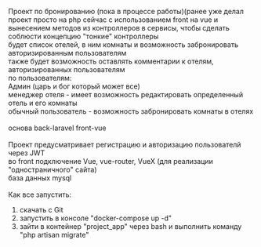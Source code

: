 Проект по бронированию (пока в процессе работы)(ранее уже делал проект просто на php сейчас с использованием front на vue и
вынесением методов из контроллеров в сервисы, чтобы сделать соблюсти концепцию "тонкие" контроллеры\
будет список отелей, в ним комнаты и возможность забронировать авторизированным пользователям\
также будет возможность оставлять комментарии к отелям, авторизированных пользователям\
по пользователям: \
Админ (царь и бог который может все)\
менеджер отеля - имеет возможность редактировать определенный отель и его комнаты\
обычный пользователь - возможность забронировать комнаты в отелях\
\
основа back-laravel front-vue\
\
Проект предусматривает регистрацию и авторизацию пользователй через JWT\
во front подключение Vue, vue-router, VueX (для реализации "одностраничного" сайта)\
база данных mysql
\
\
Как все запустить:
1. скачать с Git
2. запустить в консоле "docker-compose up -d"
3. зайти в контейнер "project_app" через bash  и выполнить команду "php artisan migrate"
